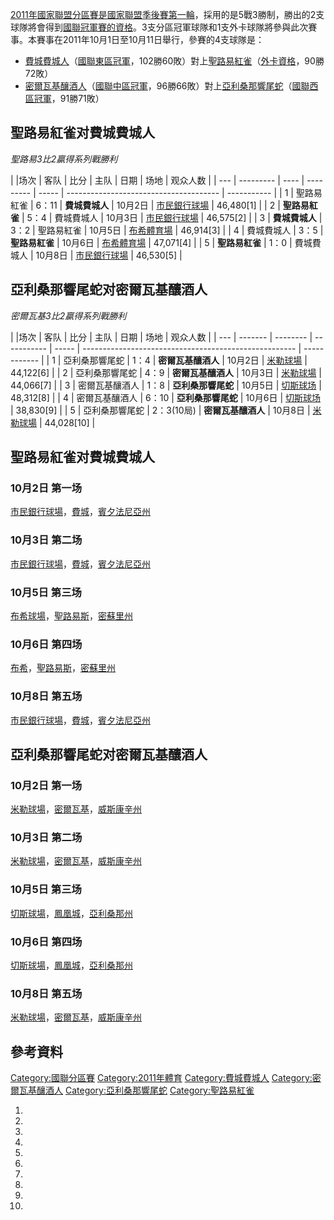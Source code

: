 [2011年](https://zh.wikipedia.org/wiki/2011年美國職棒大聯盟球季 "wikilink")[國家聯盟分區賽是](https://zh.wikipedia.org/wiki/國家聯盟分區賽 "wikilink")[國家聯盟季後賽第一輪](https://zh.wikipedia.org/wiki/國家聯盟 "wikilink")，採用的是5戰3勝制，勝出的2支球隊將會得到[國聯冠軍賽的資格](../Page/2011年國家聯盟冠軍賽.md "wikilink")。3支分區冠軍球隊和1支外卡球隊將參與此次賽事。本賽事在2011年10月1日至10月11日舉行，參賽的4支球隊是：

  - [費城費城人](../Page/費城費城人.md "wikilink")（[國聯東區冠軍](../Page/國家聯盟東區.md "wikilink")，102勝60敗）對上[聖路易紅雀](../Page/聖路易紅雀.md "wikilink")（[外卡資格](https://zh.wikipedia.org/wiki/外卡 "wikilink")，90勝72敗）
  - [密爾瓦基釀酒人](../Page/密爾瓦基釀酒人.md "wikilink")（[國聯中區冠軍](../Page/國家聯盟中區.md "wikilink")，96勝66敗）對上[亞利桑那響尾蛇](../Page/亞利桑那響尾蛇.md "wikilink")（[國聯西區冠軍](../Page/國家聯盟西區.md "wikilink")，91勝71敗）

## 聖路易紅雀对費城費城人

*聖路易3比2贏得系列戰勝利*

| |场次 | 客队        | 比分   | 主队        | 日期    | 场地                                     | 观众人数        |
| --- | --------- | ---- | --------- | ----- | -------------------------------------- | ----------- |
| 1   | 聖路易紅雀     | 6：11 | **費城費城人** | 10月2日 | [市民銀行球場](../Page/市民銀行球場.md "wikilink") | 46,480\[1\] |
| 2   | **聖路易紅雀** | 5：4  | 費城費城人     | 10月3日 | [市民銀行球場](../Page/市民銀行球場.md "wikilink") | 46,575\[2\] |
| 3   | **費城費城人** | 3：2  | 聖路易紅雀     | 10月5日 | [布希體育場](../Page/布希體育場.md "wikilink")   | 46,914\[3\] |
| 4   | 費城費城人     | 3：5  | **聖路易紅雀** | 10月6日 | [布希體育場](../Page/布希體育場.md "wikilink")   | 47,071\[4\] |
| 5   | **聖路易紅雀** | 1：0  | 費城費城人     | 10月8日 | [市民銀行球場](../Page/市民銀行球場.md "wikilink") | 46,530\[5\] |

## 亞利桑那響尾蛇对密爾瓦基釀酒人

*密爾瓦基3比2贏得系列戰勝利*

| |场次 | 客队      | 比分       | 主队          | 日期    | 场地                                                    | 观众人数         |
| --- | ------- | -------- | ----------- | ----- | ----------------------------------------------------- | ------------ |
| 1   | 亞利桑那響尾蛇 | 1：4      | **密爾瓦基釀酒人** | 10月2日 | [米勒球場](https://zh.wikipedia.org/wiki/米勒球場 "wikilink") | 44,122\[6\]  |
| 2   | 亞利桑那響尾蛇 | 4：9      | **密爾瓦基釀酒人** | 10月3日 | [米勒球場](https://zh.wikipedia.org/wiki/米勒球場 "wikilink") | 44,066\[7\]  |
| 3   | 密爾瓦基釀酒人 | 1：8      | **亞利桑那響尾蛇** | 10月5日 | [切斯球场](https://zh.wikipedia.org/wiki/切斯球场 "wikilink") | 48,312\[8\]  |
| 4   | 密爾瓦基釀酒人 | 6：10     | **亞利桑那響尾蛇** | 10月6日 | [切斯球场](https://zh.wikipedia.org/wiki/切斯球场 "wikilink") | 38,830\[9\]  |
| 5   | 亞利桑那響尾蛇 | 2：3(10局) | **密爾瓦基釀酒人** | 10月8日 | [米勒球場](https://zh.wikipedia.org/wiki/米勒球場 "wikilink") | 44,028\[10\] |

## 聖路易紅雀对費城費城人

### 10月2日 第一场

[市民銀行球場](../Page/市民銀行球場.md "wikilink")，[費城](../Page/費城.md "wikilink")，[賓夕法尼亞州](https://zh.wikipedia.org/wiki/賓夕法尼亞州 "wikilink")

### 10月3日 第二场

[市民銀行球場](../Page/市民銀行球場.md "wikilink")，[費城](../Page/費城.md "wikilink")，[賓夕法尼亞州](https://zh.wikipedia.org/wiki/賓夕法尼亞州 "wikilink")

### 10月5日 第三场

[布希球場](https://zh.wikipedia.org/wiki/布希球場 "wikilink")，[聖路易斯](https://zh.wikipedia.org/wiki/聖路易斯 "wikilink")，[密蘇里州](../Page/密蘇里州.md "wikilink")

### 10月6日 第四场

[布希](https://zh.wikipedia.org/wiki/布希 "wikilink")，[聖路易斯](https://zh.wikipedia.org/wiki/聖路易斯 "wikilink")，[密蘇里州](../Page/密蘇里州.md "wikilink")

### 10月8日 第五场

[市民銀行球場](../Page/市民銀行球場.md "wikilink")，[費城](../Page/費城.md "wikilink")，[賓夕法尼亞州](https://zh.wikipedia.org/wiki/賓夕法尼亞州 "wikilink")

## 亞利桑那響尾蛇对密爾瓦基釀酒人

### 10月2日 第一场

[米勒球場](https://zh.wikipedia.org/wiki/米勒球場 "wikilink")，[密爾瓦基](https://zh.wikipedia.org/wiki/密爾瓦基 "wikilink")，[威斯康辛州](../Page/威斯康辛州.md "wikilink")

### 10月3日 第二场

[米勒球場](https://zh.wikipedia.org/wiki/米勒球場 "wikilink")，[密爾瓦基](https://zh.wikipedia.org/wiki/密爾瓦基 "wikilink")，[威斯康辛州](../Page/威斯康辛州.md "wikilink")

### 10月5日 第三场

[切斯球場](https://zh.wikipedia.org/wiki/切斯球場 "wikilink")，[鳳凰城](https://zh.wikipedia.org/wiki/鳳凰城 "wikilink")，[亞利桑那州](../Page/亞利桑那州.md "wikilink")

### 10月6日 第四场

[切斯球場](https://zh.wikipedia.org/wiki/切斯球場 "wikilink")，[鳳凰城](https://zh.wikipedia.org/wiki/鳳凰城 "wikilink")，[亞利桑那州](../Page/亞利桑那州.md "wikilink")

### 10月8日 第五场

[米勒球場](https://zh.wikipedia.org/wiki/米勒球場 "wikilink")，[密爾瓦基](https://zh.wikipedia.org/wiki/密爾瓦基 "wikilink")，[威斯康辛州](../Page/威斯康辛州.md "wikilink")

## 參考資料

[Category:國聯分區賽](https://zh.wikipedia.org/wiki/Category:國聯分區賽 "wikilink") [Category:2011年體育](https://zh.wikipedia.org/wiki/Category:2011年體育 "wikilink") [Category:費城費城人](https://zh.wikipedia.org/wiki/Category:費城費城人 "wikilink") [Category:密爾瓦基釀酒人](https://zh.wikipedia.org/wiki/Category:密爾瓦基釀酒人 "wikilink") [Category:亞利桑那響尾蛇](https://zh.wikipedia.org/wiki/Category:亞利桑那響尾蛇 "wikilink") [Category:聖路易紅雀](https://zh.wikipedia.org/wiki/Category:聖路易紅雀 "wikilink")

1.
2.
3.
4.
5.
6.
7.
8.
9.
10.